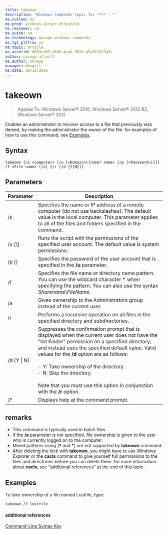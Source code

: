 ```yaml
---
title: takeown
description: "Windows Commands topic for **** - "
ms.custom: na
ms.prod: windows-server-threshold
ms.reviewer: na
ms.suite: na
ms.technology: manage-windows-commands
ms.tgt_pltfrm: na
ms.topic: article
ms.assetid: 0683cd65-a6db-4cab-962b-45a0ff61f43c
author: coreyp-at-msft
ms.author: coreyp
manager: dongill
ms.date: 10/12/2016
---
```

# takeown

>Applies To: Windows Server&reg; 2016, Windows Server&reg; 2012 R2, Windows Server&reg; 2012

Enables an administrator to recover access to a file that previously was denied, by making the administrator the owner of the file.
for examples of how to use this command, see [Examples](#BKMK_examples).
## Syntax
```
takeown [/s <computer> [/u [<Domain>\]<User name> [/p [<Password>]]]] /f <File name> [/a] [/r [/d {Y|N}]]
```
## Parameters
|Parameter|Description|
|-------|--------|
|/s <computer>|Specifies the name or IP address of a remote computer (do not use backslashes). The default value is the local computer. This parameter applies to all of the files and folders specified in the command.|
|/u [<Domain>\\]<User name>|Runs the script with the permissions of the specified user account. The default value is system permissions.|
|/p [<Password>]|Specifies the password of the user account that is specified in the **/u** parameter.|
|/f <File name>|Specifies the file name or directory name pattern. You can use the wildcard character \* when specifying the pattern. You can also use the syntax *Sharename*\\*FileName*.|
|/a|Gives ownership to the Administrators group instead of the current user.|
|/r|Performs a recursive operation on all files in the specified directory and subdirectories.|
|/d {Y &#124; N}|Suppresses the confirmation prompt that is displayed when the current user does not have the "list Folder" permission on a specified directory, and instead uses the specified default value. Valid values for the **/d** option are as follows:<br /><br />-   Y: Take ownership of the directory.<br />-   N: Skip the directory.<br /><br />Note that you must use this option in conjunction with the **/r** option.|
|/?|Displays help at the command prompt.|
## remarks
-   This command is typically used in batch files.
-   if the **/a** parameter is not specified, file ownership is given to the user who is currently logged on to the computer.
-   Mixed patterns using (**?** and **\***) are not supported by **takeown** command.
-   After deleting the lock with **takeown**, you might have to use Windows Explorer or the **cacls** command to give yourself full permissions to the files and directories before you can delete them. for more information about **cacls**, see "additional references" at the end of this topic.
## <a name="BKMK_examples"></a>Examples
To take ownership of a file named Lostfile, type:
```
takeown /f lostfile
```
#### additional references
[Command-Line Syntax Key](command-line-syntax-key.md)
